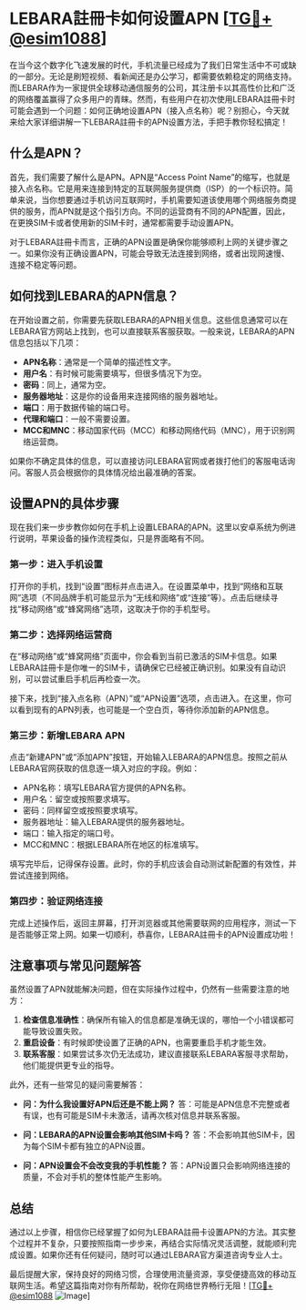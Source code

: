 # LEBARA註冊卡如何设置APN [[TG💪+ @esim1088](https://t.me/s/esim1088)]

在当今这个数字化飞速发展的时代，手机流量已经成为了我们日常生活中不可或缺的一部分。无论是刷短视频、看新闻还是办公学习，都需要依赖稳定的网络支持。而LEBARA作为一家提供全球移动通信服务的公司，其注册卡以其高性价比和广泛的网络覆盖赢得了众多用户的青睐。然而，有些用户在初次使用LEBARA註冊卡时可能会遇到一个问题：如何正确地设置APN（接入点名称）呢？别担心，今天就来给大家详细讲解一下LEBARA註冊卡的APN设置方法，手把手教你轻松搞定！

## 什么是APN？

首先，我们需要了解什么是APN。APN是“Access Point Name”的缩写，也就是接入点名称。它是用来连接到特定的互联网服务提供商（ISP）的一个标识符。简单来说，当你想要通过手机访问互联网时，手机需要知道该使用哪个网络服务商提供的服务，而APN就是这个指引方向。不同的运营商有不同的APN配置，因此，在更换SIM卡或者使用新的SIM卡时，通常都需要手动设置APN。

对于LEBARA註冊卡而言，正确的APN设置是确保你能够顺利上网的关键步骤之一。如果你没有正确设置APN，可能会导致无法连接到网络，或者出现网速慢、连接不稳定等问题。

## 如何找到LEBARA的APN信息？

在开始设置之前，你需要先获取LEBARA的APN相关信息。这些信息通常可以在LEBARA官方网站上找到，也可以直接联系客服获取。一般来说，LEBARA的APN信息包括以下几项：

- **APN名称**：通常是一个简单的描述性文字。
- **用户名**：有时候可能需要填写，但很多情况下为空。
- **密码**：同上，通常为空。
- **服务器地址**：这是你的设备用来连接网络的服务器地址。
- **端口**：用于数据传输的端口号。
- **代理和端口**：一般不需要设置。
- **MCC和MNC**：移动国家代码（MCC）和移动网络代码（MNC），用于识别网络运营商。

如果你不确定具体的信息，可以直接访问LEBARA官网或者拨打他们的客服电话询问。客服人员会根据你的具体情况给出最准确的答案。

## 设置APN的具体步骤

现在我们来一步步教你如何在手机上设置LEBARA的APN。这里以安卓系统为例进行说明，苹果设备的操作流程类似，只是界面略有不同。

### 第一步：进入手机设置

打开你的手机，找到“设置”图标并点击进入。在设置菜单中，找到“网络和互联网”选项（不同品牌手机可能显示为“无线和网络”或“连接”等）。点击后继续寻找“移动网络”或“蜂窝网络”选项，这取决于你的手机型号。

### 第二步：选择网络运营商

在“移动网络”或“蜂窝网络”页面中，你会看到当前已激活的SIM卡信息。如果LEBARA註冊卡是你唯一的SIM卡，请确保它已经被正确识别。如果没有自动识别，可以尝试重启手机后再检查一次。

接下来，找到“接入点名称（APN）”或“APN设置”选项，点击进入。在这里，你可以看到现有的APN列表，也可能是一个空白页，等待你添加新的APN信息。

### 第三步：新增LEBARA APN

点击“新建APN”或“添加APN”按钮，开始输入LEBARA的APN信息。按照之前从LEBARA官网获取的信息逐一填入对应的字段。例如：

- APN名称：填写LEBARA官方提供的APN名称。
- 用户名：留空或按照要求填写。
- 密码：同样留空或按照要求填写。
- 服务器地址：输入LEBARA提供的服务器地址。
- 端口：输入指定的端口号。
- MCC和MNC：根据LEBARA所在地区的标准填写。

填写完毕后，记得保存设置。此时，你的手机应该会自动测试新配置的有效性，并尝试连接到网络。

### 第四步：验证网络连接

完成上述操作后，返回主屏幕，打开浏览器或其他需要联网的应用程序，测试一下是否能够正常上网。如果一切顺利，恭喜你，LEBARA註冊卡的APN设置成功啦！

## 注意事项与常见问题解答

虽然设置了APN就能解决问题，但在实际操作过程中，仍然有一些需要注意的地方：

1. **检查信息准确性**：确保所有输入的信息都是准确无误的，哪怕一个小错误都可能导致设置失败。
2. **重启设备**：有时候即使设置了正确的APN，也需要重启手机才能生效。
3. **联系客服**：如果尝试多次仍无法成功，建议直接联系LEBARA客服寻求帮助，他们能提供更专业的指导。

此外，还有一些常见的疑问需要解答：

- **问：为什么我设置好APN后还是不能上网？**
  答：可能是APN信息不完整或者有误，也有可能是SIM卡未激活，请再次核对信息并联系客服。

- **问：LEBARA的APN设置会影响其他SIM卡吗？**
  答：不会影响其他SIM卡，因为每个SIM卡都有独立的APN设置。

- **问：APN设置会不会改变我的手机性能？**
  答：APN设置只会影响网络连接的质量，不会对手机的整体性能产生影响。

## 总结

通过以上步骤，相信你已经掌握了如何为LEBARA註冊卡设置APN的方法。其实整个过程并不复杂，只要按照指南一步步来，再结合实际情况灵活调整，就能顺利完成设置。如果你还有任何疑问，随时可以通过LEBARA官方渠道咨询专业人士。

最后提醒大家，保持良好的网络习惯，合理使用流量资源，享受便捷高效的移动互联网生活。希望这篇指南对你有所帮助，祝你在网络世界畅行无阻！[[TG💪+ @esim1088](https://t.me/s/esim1088) ![Image](https://i.postimg.cc/4NQfJmqS/Snipaste-2025-05-13-00-14-12.png)]
